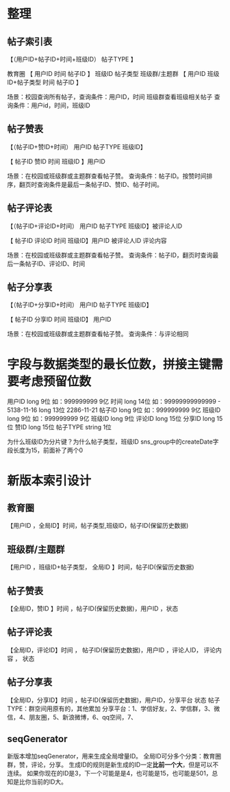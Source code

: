 # 整理
## 帖子索引表
【（用户ID+帖子ID+时间+班级ID） 帖子TYPE  】

教育圈       【 用户ID  时间  帖子ID 】 班级ID 帖子类型
班级群/主题群 【 用户ID  班级ID+帖子类型 时间 帖子ID 】

场景：校园查询所有帖子，查询条件：用户ID，时间
班级群查看班级相关帖子  查询条件：用户id，时间，班级ID

## 帖子赞表
【（帖子ID+赞ID+时间） 用户ID  帖子TYPE 班级ID】

【 帖子ID 赞ID 时间 班级ID 】用户ID

场景：在校园或班级群或主题群查看帖子赞。
查询条件：帖子ID。按赞时间排序，翻页时查询条件是最后一条帖子ID、赞ID、帖子时间。
## 帖子评论表
【（帖子ID+评论ID+时间） 用户ID 帖子TYPE  班级ID】被评论人ID

【 帖子ID 评论ID 时间 班级ID】用户ID 被评论人ID 评论内容

 场景：在校园或班级群或主题群查看帖子赞。
 查询条件：帖子ID，翻页时查询最后一条帖子ID、评论ID、时间
## 帖子分享表
【（帖子ID+分享ID+时间） 用户ID 帖子TYPE  班级ID】

【 帖子ID 分享ID 时间 班级ID】 用户ID

场景：在校园或班级群或主题群查看帖子赞。
查询条件：与评论相同

# 字段与数据类型的最长位数，拼接主键需要考虑预留位数
用户ID long  9位   如：999999999 9亿
时间   long 14位  如：99999999999999 - 5138-11-16
       long 13位                       2286-11-21
帖子ID long 9位   如：999999999 9亿
班级ID long 9位   如：999999999 9亿
班级ID long 9位
评论ID long 15位
分享ID long 15位
赞ID   long 15位
帖子TYPE string 1位

为什么班级ID为分片键？为什么帖子类型，班级ID
sns_group中的createDate字段长度为15，前面补了两个0

# 新版本索引设计
## 教育圈
【用户ID ，全局ID】时间，帖子类型,班级ID，帖子ID(保留历史数据)
## 班级群/主题群
【用户ID ，班级ID+帖子类型， 全局ID 】时间，帖子ID(保留历史数据)

## 帖子赞表
【全局ID，赞ID 】时间 ，帖子ID(保留历史数据)，用户ID ，状态
## 帖子评论表
【全局ID，评论ID】时间 ， 帖子ID(保留历史数据)，用户ID ，评论人ID， 评论内容 ， 状态
## 帖子分享表
【全局ID，分享ID】时间 ，帖子ID(保留历史数据)，用户ID，分享平台 状态
帖子TYPE：群空间用原有的，其他累加
分享平台：1、学信好友，2、学信群，3、微信，4、朋友圈，5、新浪微博，6、qq空间，7、

## seqGenerator
新版本增加seqGenerator，用来生成全局增量ID。
全局ID可分多个分类：教育圈群，赞，评论，分享。
生成ID的规则是新生成的ID一定**比前一个大**，但是可以不连续。
如果你现在的ID是3，下一个可能是是4，也可能是15，也可能是501，总知是比你当前的ID大。



